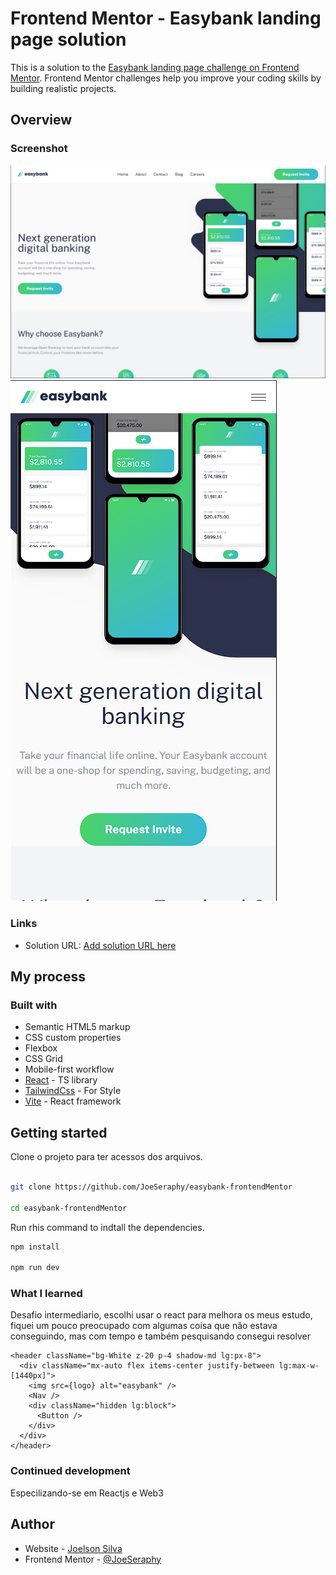 # Frontend Mentor - Easybank landing page solution

This is a solution to the [Easybank landing page challenge on Frontend Mentor](https://www.frontendmentor.io/challenges/easybank-landing-page-WaUhkoDN). Frontend Mentor challenges help you improve your coding skills by building realistic projects.

## Overview

### Screenshot

![Desktop](.github/easybank-desktop.png)
![Mobile](.github/easybank-mobile.png)

### Links

- Solution URL: [Add solution URL here](https://easybank-joeseraphy.vercel.app/)

## My process

### Built with

- Semantic HTML5 markup
- CSS custom properties
- Flexbox
- CSS Grid
- Mobile-first workflow
- [React](https://reactjs.org/) - TS library
- [TailwindCss](https://tailwindcss.com/) - For Style
- [Vite](https://vitejs.dev/) - React framework

## Getting started

Clone o projeto para ter acessos dos arquivos.

```bash

git clone https://github.com/JoeSeraphy/easybank-frontendMentor

cd easybank-frontendMentor

```

Run rhis command to indtall the dependencies.

```bash
npm install

npm run dev

```

### What I learned

Desafio intermediario, escolhi usar o react para melhora os meus estudo, fiquei um pouco preocupado com algumas coisa que não estava conseguindo, mas com tempo e também pesquisando consegui resolver

```tsx
<header className="bg-White z-20 p-4 shadow-md lg:px-8">
  <div className="mx-auto flex items-center justify-between lg:max-w-[1440px]">
    <img src={logo} alt="easybank" />
    <Nav />
    <div className="hidden lg:block">
      <Button />
    </div>
  </div>
</header>
```

### Continued development

Especilizando-se em Reactjs e Web3

## Author

- Website - [Joelson Silva](https://joelson-portfollio.vercel.app/)
- Frontend Mentor - [@JoeSeraphy](https://www.frontendmentor.io/profile/JoeSeraphy)
